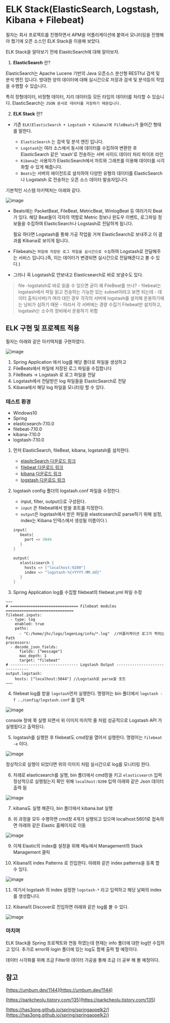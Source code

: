   # ELK Stack(ElasticSearch, Logstash, Kibana + Filebeat)
  
   필자는 회사 프로젝트를 진행하면서 APM을 어플리케이션에 붙여서 모니터링을 진행해야 했기에 오픈 소스인 ELK Stack을 이용해 보았다.
   
   ELK Stack을 알아보기 전에 ElasticSearch에 대해 알아보자.
   
   1. __ElasticSearch__ 란?
   
   ElasticSearch는 Apache Lucene 기반의 Java 오픈소스 분산형 RESTful 검색 및 분석 엔진 입니다. 방대한 양의 데이터에 대해 실시간으로 저장과 검색 및 분석등의 작업을 수행할 수 있습니다.
   
   특히 정형데이터, 비정형 데이터, 지리 데이터등 모든 타입의 데이터를 처리할 수 있습니다. ElasticSearch는 `JSON 문서로 데이터를 저장하기 때문입니다.`
   
   
  2. __ELK Stack__ 란?
  
  - 기존 `ELK(ElasticSearch + Logstash + Kibana)에 FileBeats`가 들어간 형태를 말한다.

      - `ElasticSearch` 는 검색 및 분석 엔진 입니다.
      - `Logstash`는 여러 소스에서 동시에 데이터를 수집하여 변환한 후 ElasticSearch 같은 'stash'로 전송하는 서버 사이드 데이터 처리 파이프 라인
      - `Kibana`는 사용자가 ElasticSearch에서 차트와 그래프를 이용해 데이터를 시각화할 수 있게 해줍니다.
      - `Beats`는 서버의 에이전트로 설치하여 다양한 유형의 데이터를 ElasticSearch 나 Logstatsh 로 전송하는 오픈 소스 데이터 발송자입니다.
  
  기본적인 시스템 아키텍처는 아래와 같다.
  
  ![image](https://mblogthumb-phinf.pstatic.net/MjAxOTEyMDZfMTY0/MDAxNTc1NjIwNDM3MTky.9-noY7toMpRb3LJ1GH3o8Zpvp_ji2eL4vA75tkOwuhEg.jbqByZnJNqyjNlhqX-GQPOz9lE9OXJhUJqeZJPR2Le0g.PNG.ksh60706/image.png?type=w800)
  
  - Beats에는 PacketBeat, FileBeat, MetricBeat, WinlogBeat 등 여러가지 Beat가 있다. 해당 Beat들이 각자의 역할로 Metric 정보나 윈도우 이벤트, 로그파일 정보들을 수집하여 ElasticSearch나 Logstash로 전달하게 됩니다.
    
    필요 하다면 Logstash를 통해 가공 작업을 거쳐 ElasticSearch로 보내주고 이 결과를 Kibana로 보이게 됩니다.
  
  - Filebeats는 `파일에 저장된 로그 파일을 실시간으로 수집`하여 Logstash로 전달해주는 서비스 입니다.(즉, 이는 데이터가 변경되면 실시간으로 전달해준다고 볼 수 있다.)
  - 그러나 꼭 Logstash로 안보내고 Elasticsearch로 바로 보낼수도 있다.

  > file -logstatsh로 바로 읽을 수 있으면 굳이 왜 FileBeat를 쓰나?
    - filebeat는 logstash에서 파일 읽고 전송하는 기능만 있는 subset이라고 보면 되는데
    - 데이터 출처(서버)가 여러 대인 경우 각각의 서버에 logstash를 설치해 운용하기에는 낭비가 심하기 때문
    - 따라서 각 서버에는 경량 수집기 Filebeat만 설치하고, logstash는 소수의 장비에서 운용하기 위함
  
  ## ELK 구현 및 프로젝트 적용
  
  필자는 아래와 같은 아키텍처를 구현하였다.
  
   
  ![image](https://user-images.githubusercontent.com/80693904/123505606-16756780-d69b-11eb-87bc-762379c3312e.jpg)
  
  1. Spring Application 에서 log를 해당 폴더로 파일을 생성하고
  2. FileBeats에서 파일에 저장된 로그 파일을 수집합니다
  3. FileBeats -> Logstash 로 로그 파일을 전달
  4. Logstash에서 전달받은 log 파일들을 ElasticSearch로 전달
  5. Kibana에서 해당 log 파일을 모니터링 할 수 있다.

  
  
  ### 테스트 환경
  - Windows10
  - Spring
  - elasticsearch-7.10.0
  - filebeat-7.10.0
  - kibana-7.10.0
  - logstash-7.10.0
  
  
  
  1. 먼저 ElasticSearch, fileBeat, kibana, logstatsh를 설치한다.
      - [elasitcSearch 다운로드 링크](https://www.elastic.co/kr/downloads/past-releases/elasticsearch-7-10-0)
      - [filebeat 다운로드 링크](https://www.elastic.co/kr/downloads/past-releases/filebeat-7-10-0)
      - [kibana 다운로드 링크](https://www.elastic.co/kr/downloads/past-releases/kibana-7-10-0)
      - [logstash 다운로드 링크](https://www.elastic.co/kr/downloads/past-releases/logstash-7-10-0)

  2. logstash config 폴더의 logstash.conf 파일을 수정한다.
    
      - input, filter, output으로 구성된다.
      - `input` 은 filebeat에서 받을 포트를 지정한다.
      - `output`은 logstash에서 받은 파일을 elasticsearch로 parse하기 위해 설정, index는 Kibana 인덱스에서 생성될 이름이다.\
      
     ~~~java
     input{
        beats{
          port => 5044
        }
     }
    
     output{
        elasticsearch {
          hosts => ["localhost:9200"]
          index => "logstash-%{+YYYY.MM.dd}"
        }
     }
     ~~~
     
     
     
  3. Spring Application log를 수집할 filebeat의 filebeat.yml 파일 수정
    
    ~~~
    # ============================== Filebeat modules ==============================
    filebeat.inputs:
      - type: log
        enabled: true
        paths:
          - "C:/home/jhc/logs/logenLog/info/*.log"  //어플리케이션 로그가 찍히는 Path
    processors:
      - decode_json_fields:
          fields: ["message"]
          max_depth: 1
          target: "filebeat"
    # ------------------------------ Logstash Output -------------------------------
    output.logstash:
        hosts: ["localhost:5044"] //Logstash로 parse할 포트
    ~~~

  4. filebeat log를 받을 `logstash`먼저 실행한다. 명령어는 bin 폴더에서 `logstash -f ../config/logstash.conf` 를 입력
  
![image](https://user-images.githubusercontent.com/79154652/155271965-9901028b-43bc-43c0-86e1-923038ed2f02.png)
   
   console 창에 쭉 실행 되면서 위 이미지 마지막 줄 처럼 성공적으로 Logstash API 가 실행됬다고 출력된다.
   
  5. logstash를 실행한 후 filebeat도 cmd창을 열어서 실행한다. 명령어는 `filebeat -e` 이다.
  
  ![image](https://user-images.githubusercontent.com/79154652/155272389-82241933-cbc6-41d8-852b-427b98370d68.png)
  
  정상적으로 실행이 되었다면 위의 이미지 처럼 실시간으로 log를 모니터링 한다.
  
  6. 차례로 elasticsearch를 실행, bin 폴더에서 cmd창을 키고 `elasticsearch` 입력 정상적으로 실행됬는지 확인 위해 `localhost:9200` 입력
     아래와 같은 Json 데이터 출력 됨
  
  ![image](https://user-images.githubusercontent.com/79154652/155273945-802bbe47-b447-4bde-91f5-2c7305a5021b.png)

  
  7. kibana도 실행 해준다, bin 폴더에서 kibana.bat 실행
  
  8. 위 과정을 모두 수행하면 cmd창 4개가 실행되고 있으며 localhost:5601로 접속하면 아래와 같은 Elastic 홈페이지로 이동
  
  ![image](https://user-images.githubusercontent.com/79154652/155273826-05f1db83-b103-44b1-9564-95be0caf8ca2.png)

  9. 이제 Elastic의 index를 설정을 위해 메뉴에서 Management의 Stack Management 클릭
  
  10. Kibana의 index Patterns 로 진입한다. 아래와 같은 index patterns을 등록 할 수 있다.
   
   ![image](https://user-images.githubusercontent.com/79154652/155274303-eb9e74ec-8626-43c9-a964-e3c5d08c4a7d.png)

  11. 여기서 logstash 의 index 설정한  `logstash-*` 라고 입력하고 해당 날짜의 index를 생성합니다.
  
  12. Kibana의 Discover로 진입하면 아래와 같은 log를 볼 수 있다.
  
  ![image](https://user-images.githubusercontent.com/79154652/155274567-64d0efc5-64ef-4623-bfe6-d841035fb1d5.png)

  
  ### 마치며
  
  ELK Stack을 Spring 프로젝트와 연동 하였는데 현재는 info 폴더에 대한 log만 수집하고 있다. 추가로 error와 login 폴더에 있는 log도 함께 출력 할 예정이다.
  
  데이터 시각화를 위해 조금 Filter와 데이터 가공을 통해 조금 더 공부 해 볼 예정이다.
  
  참고
  ---
  [https://umbum.dev/1144](https://umbum.dev/1144)
  
  [https://parkcheolu.tistory.com/135](https://parkcheolu.tistory.com/135)
  
  [https://has3ong.github.io/spring/springaopelk2/](https://has3ong.github.io/spring/springaopelk2/)
  
